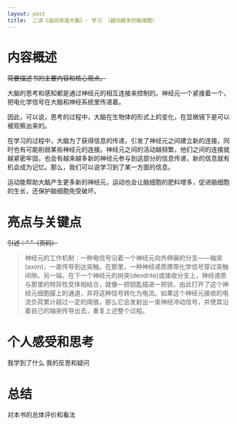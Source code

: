 ```yaml
---
layout: post
title:  二读《运动改造大脑》- 学习 （越动越多的脑细胞）
---
```


# 内容概述


~~简要描述书的主要内容和核心观点。~~

大脑的思考和感知都是通过神经元的相互连接来控制的。神经元一个紧接着一个，把电化学信号在大脑和神经系统里传递着。

因此，可以说，思考的过程中，大脑在生物体的形式上的变化，在显微镜下是可以被观察出来的。

在学习的过程中，大脑为了获得信息的传递，引发了神经元之间建立新的连接，同时也有可能削弱某些神经元的连接。神经元之间的活动越频繁，他们之间的连接就越紧密牢固，也会有越来越多新的神经元参与到这部分的信息传递，新的信息就有机会成为记忆。那么，我们可以说学习到了某一方面的信息。

运动能帮助大脑产生更多新的神经元，运动也会让脑细胞的肥料增多，促进脑细胞的生长，还保护脑细胞免受破坏。

# 亮点与关键点

~~引述：“ ”（页码）~~
> 神经元的工作机制：一种电信号沿着一个神经元向外伸展的分支——轴突(axon)，一直传导到达突触。在那里，一种神经递质携带化学信号穿过突触间隙。另一端，在下一个神经元的树突(dendrite)或接收分支上，神经递质与那里的特异性受体相结合，就像一把钥匙插进一把锁，由此打开了这个神经元细胞膜上的通道，并将这种信号转化为电流。如果这个神经元接收的电流负荷累计超过一定的阈值，那么它会发射出一束神经冲动信号，并使其沿着自己的轴突传导出去，重复上述整个过程。



# 个人感受和思考
我学到了什么
我的反思和疑问

# 总结
对本书的总体评价和看法
<!--stackedit_data:
eyJoaXN0b3J5IjpbOTc1OTQ4Mjc2LDExOTUwNzUzNTAsLTE4OD
g3MjQ5OTFdfQ==
-->